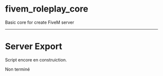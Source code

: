 # fivem_roleplay_core
Basic core for create FiveM server
___
# Server Export

Script encore en construiction.

Non terminé
